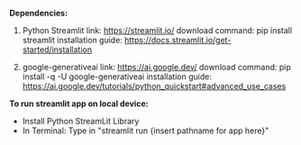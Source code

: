 **Dependencies:**
1. Python Streamlit
   link: https://streamlit.io/
   download command: pip install streamlit
   installation guide: https://docs.streamlit.io/get-started/installation

2. google-generativeai
   link: https://ai.google.dev/
   download command: pip install -q -U google-generativeai
   installation guide: https://ai.google.dev/tutorials/python_quickstart#advanced_use_cases


**To run streamlit app on local device:**
  - Install Python StreamLit Library
  - In Terminal: Type in "streamlit run {insert pathname for app here}"
